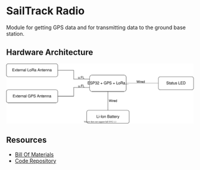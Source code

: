 # SailTrack Radio
Module for getting GPS data and for transmitting data to the ground base station.

## Hardware Architecture
<p align="center">
  <img src="hardware-diagram.svg"/>
</p>

## Resources
* [Bill Of Materials](BOM.csv)
* [Code Repository](https://github.com/metis-vela-unipd/sailtrack-radio)
